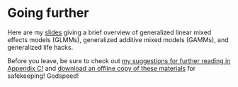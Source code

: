 # Going further

Here are my [slides](slides/08_end/index.html) giving a brief overview of generalized linear mixed effects models (GLMMs), generalized additive mixed models (GAMMs), and generalized life hacks.

Before you leave, be sure to check out [my suggestions for further reading in Appendix C!](references-and-further-reading.html#further-reading) and [download an offline copy of these materials](reading-lmem.zip) for safekeeping! Godspeed!
